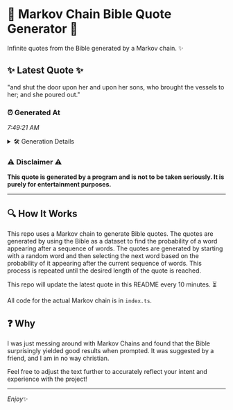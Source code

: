 # 📖 Markov Chain Bible Quote Generator 📖

Infinite quotes from the Bible generated by a Markov chain. ✨

## ✨ Latest Quote ✨
"and shut the door upon her and upon her sons, who brought the vessels to her; and she poured out."

### ⏰ Generated At
*7:49:21 AM*

<details>
    <summary>🛠️ Generation Details</summary>
    <p>
        <strong>🌱 Seed:</strong> and<br>
        <strong>🔄 Iterations:</strong> 19<br>
        <strong>📜 Context History:</strong><br>[ and ]: shut<br>[ and, shut ]: the<br>[ and, shut, the ]: door<br>[ and, shut, the, door ]: upon<br>[ and, shut, the, door, upon ]: her<br>[ and, shut, the, door, upon, her ]: and<br>[ shut, the, door, upon, her, and ]: upon<br>[ the, door, upon, her, and, upon ]: her<br>[ door, upon, her, and, upon, her ]: sons,<br>[ upon, her, and, upon, her, sons, ]: who<br>[ her, and, upon, her, sons,, who ]: brought<br>[ and, upon, her, sons,, who, brought ]: the<br>[ upon, her, sons,, who, brought, the ]: vessels<br>[ her, sons,, who, brought, the, vessels ]: to<br>[ sons,, who, brought, the, vessels, to ]: her;<br>[ who, brought, the, vessels, to, her; ]: and<br>[ brought, the, vessels, to, her;, and ]: she<br>[ the, vessels, to, her;, and, she ]: poured<br>[ vessels, to, her;, and, she, poured ]: out.<br>
    </p>
</details>

### ⚠️ Disclaimer ⚠️
**This quote is generated by a program and is not to be taken seriously. It is purely for entertainment purposes.**

---

## 🔍 How It Works

This repo uses a Markov chain to generate Bible quotes. The quotes are generated by using the Bible as a dataset to find the probability of a word appearing after a sequence of words. The quotes are generated by starting with a random word and then selecting the next word based on the probability of it appearing after the current sequence of words. This process is repeated until the desired length of the quote is reached.

This repo will update the latest quote in this README every 10 minutes. ⏳

All code for the actual Markov chain is in `index.ts`.

## ❓ Why

I was just messing around with Markov Chains and found that the Bible surprisingly yielded good results when prompted. 
It was suggested by a friend, and I am in no way christian.

Feel free to adjust the text further to accurately reflect your intent and experience with the project!

---

*Enjoy*✨
